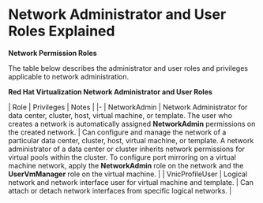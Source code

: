 # Network Administrator and User Roles Explained

**Network Permission Roles**

The table below describes the administrator and user roles and privileges applicable to network administration.

**Red Hat Virtualization Network Administrator and User Roles**

| Role | Privileges | Notes |
|-
| NetworkAdmin | Network Administrator for data center, cluster, host, virtual machine, or template. The user who creates a network is automatically assigned **NetworkAdmin** permissions on the created network. | Can configure and manage the network of a particular data center, cluster, host, virtual machine, or template. A network administrator of a data center or cluster inherits network permissions for virtual pools within the cluster. To configure port mirroring on a virtual machine network, apply the **NetworkAdmin** role on the network and the **UserVmManager** role on the virtual machine. |
| VnicProfileUser | Logical network and network interface user for virtual machine and template. | Can attach or detach network interfaces from specific logical networks. |
